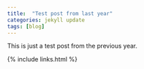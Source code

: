 ```yaml
---
title:  "Test post from last year"
categories: jekyll update
tags: [blog]
---
```


This is just a test post from the previous year.

{% include links.html %}
